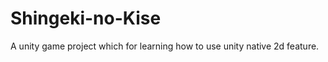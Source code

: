 Shingeki-no-Kise
================

A unity game project which for learning how to use unity native 2d feature.
